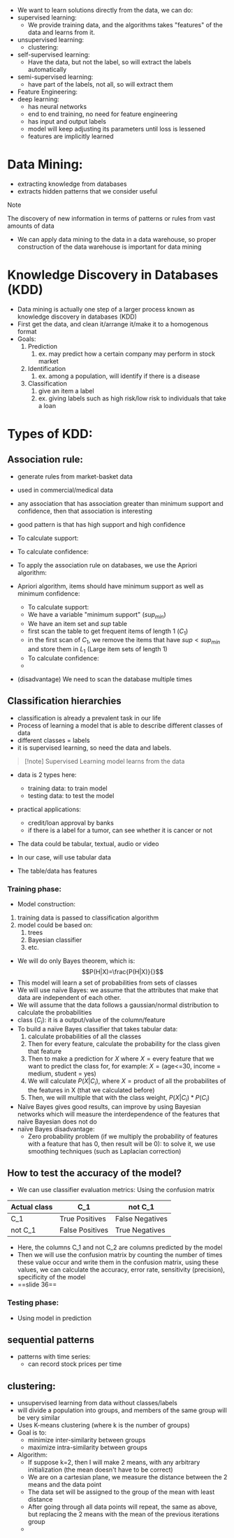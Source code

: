 - We want to learn solutions directly from the data, we can do:
- supervised learning:
	- We provide training data, and the algorithms takes "features" of the data and learns from it.
- unsupervised learning:
	- clustering: 
- self-supervised learning:
	- Have the data, but not the label, so will extract the labels automatically
- semi-supervised learning: 
	- have part of the labels, not all, so will extract them
- Feature Engineering:
- deep learning:
	- has neural networks
	- end to end training, no need for feature engineering
	- has input and output labels
	- model will keep adjusting its parameters until loss is lessened
	- features are implicitly learned
# Data Mining:
- extracting knowledge from databases
- extracts hidden patterns that we consider useful
>[!note]
>The discovery of new information in terms of patterns or rules from vast amounts of data

- We can apply data mining to the data in a data warehouse, so proper construction of the data warehouse is important for data mining

# Knowledge Discovery in Databases (KDD)
- Data mining is actually one step of a larger process known as knowledge discovery in databases (KDD)
- First get the data, and clean it/arrange it/make it to a homogenous format
- Goals:
	1) Prediction
		1) ex. may predict how a certain company may perform in stock market
	2) Identification
		1) ex. among a population, will identify if there is a disease
	3) Classification
		1) give an item a label
		2) ex. giving labels such as high risk/low risk to individuals that take a loan
# Types of KDD:
## Association rule:
- generate rules from market-basket data
- used in commercial/medical data
- any association that has association greater than minimum support and confidence, then that association is interesting
- good pattern is that has high support and high confidence
- To calculate support:
- To calculate confidence:

- To apply the association rule on databases, we use the Apriori algorithm:
- Apriori algorithm, items should have minimum support as well as minimum confidence:
	- To calculate support:
	- We have a variable "minimum support" ($sup_{min}$)
	- We have an item set and $sup$ table
	- first scan the table to get frequent items of length 1 ($C_1$)
	- in the first scan of $C_1$, we remove the items that have $sup < sup_{min}$ and store them in $L_1$ (Large item sets of length 1)
	- To calculate confidence:
	- 
- (disadvantage) We need to scan the database multiple times 
## Classification hierarchies
- classification is already a prevalent task in our life
- Process of learning a model that is able to describe different classes of data
- different classes = labels
- it is supervised learning, so need the data and labels.
>[!note] Supervised Learning
>model learns from the data
- data is 2 types here:
	- training data: to train model
	- testing data: to test the model

- practical applications: 
	- credit/loan approval by banks
	- if there is a label for a tumor, can see whether it is cancer or not
- The data could be tabular, textual, audio or video
- In our case, will use tabular data
- The table/data has features
### Training phase:
- Model construction:
1) training data is passed to classification algorithm
2) model could be based on:
	1) trees
	2) Bayesian classifier
	3) etc.
- We will do only Bayes theorem, which is: $$P(H|X)=\frac{P(H|X)}{}$$
- This model will learn a set of probabilities from sets of classes
- We will use naïve Bayes: we assume that the attributes that make that data are independent of each other.
- We will assume that the data follows a gaussian/normal distribution to calculate the probabilities
- class ($C_i$): it is a output/value of the column/feature
- To build a naïve Bayes classifier that takes tabular data:
	1) calculate probabilities of all the classes
	2) Then for every feature, calculate the probability for the class given that feature
	3) Then to make a prediction for $X$ where $X=\text{every feature that we want to predict the class for}$, for example: $X=\text{(age<=30, income = medium, student = yes)}$
	4) We will calculate $P(X|C_i)$, where $X=\text{product of all the probabilites of the features in X (that we calculated before)}$
	5) Then, we will multiple that with the class weight, $P(X|C_i) * P(C_i)$
- Naïve Bayes gives good results, can improve by using Bayesian networks which will measure the interdependence of the features that naïve Bayesian does not do
- naïve Bayes disadvantage:
	- Zero probability problem (if we multiply the probability of features with a feature that has 0, then result will be 0): to solve it, we use smoothing techniques (such as Laplacian correction)
## How to test the accuracy of the model?
- We can use classifier evaluation metrics: Using the confusion matrix

| Actual class | C_1            | not C_1         |
| ------------ | -------------- | --------------- |
| C_1          | True Positives  | False Negatives |
| not C_1      | False Positives | True Negatives  |
- Here, the columns C_1 and not C_2 are columns predicted by the model
- Then we will use the confusion matrix by counting the number of times these value occur and write them in the confusion matrix, using these values, we can calculate the accuracy, error rate, sensitivity (precision), specificity of the model
- ==slide 36==
### Testing phase:
- Using model in prediction

## sequential patterns
- patterns with time series:
	- can record stock prices per time
## clustering:
- unsupervised learning from data without classes/labels
- will divide a population into groups, and members of the same group will be very similar
- Uses K-means clustering (where k is the number of groups)
- Goal is to:
	- minimize inter-similarity between groups
	- maximize intra-similarity between groups
- Algorithm:
	- If suppose k=2, then I will make 2 means, with any arbitrary initialization (the mean doesn't have to be correct)
	- We are on a cartesian plane, we measure the distance between the 2 means and the data point
	- The data set will be assigned to the group of the mean with least distance
	- After going through all data points will repeat, the same as above, but replacing the 2 means with the mean of the previous iterations group
	- 